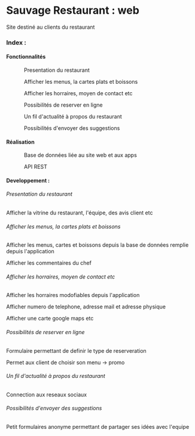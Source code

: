 <h1>Sauvage Restaurant : web</h1>

<p>Site destiné au clients du restaurant</p>


<h3>Index : </h3>

<h4>Fonctionnalités</h4>
<ul>
<ol>Presentation du restaurant</ol>
<ol>Afficher les menus, la cartes plats et boissons</ol>
<ol>Afficher les horraires, moyen de contact etc</ol>
<ol>Possibilités de reserver en ligne</ol>
<ol>Un fil d'actualité à propos du restaurant</ol>
<ol>Possibilités d'envoyer des suggestions</ol>
</ul>

<h4>Réalisation</h4>
<ul>
<ol>Base de données liée au site web et aux apps</ol>
<ol>API REST</ol>
</ul>


<h4>Developpement : </h4>

<h6>Presentation du restaurant</h6>
<p>Afficher la vitrine du restaurant, l'équipe, des avis client etc</p>

<h6>Afficher les menus, la cartes plats et boissons</h6>
<p>Afficher les menus, cartes et boissons depuis la base de données remplie depuis l'application</p>
<p>Afficher les commentaires du chef</p>

<h6>Afficher les horraires, moyen de contact etc</h6>
<p>Afficher les horraires modofiables depuis l'application</p>
<p>Afficher numero de telephone, adresse mail et adresse physique</p>
<p>Afficher une carte google maps etc</p>

<h6>Possibilités de reserver en ligne</h6>
<p>Formulaire permettant de definir le type de reserveration</p>
<p>Permet aux client de choisir son menu -> promo</p>

<h6>Un fil d'actualité à propos du restaurant</h6>
<p>Connection aux reseaux sociaux</p>

<h6>Possibilités d'envoyer des suggestions</h6>
<p>Petit formulaires anonyme permettant de partager ses idées avec l'equipe</p>


